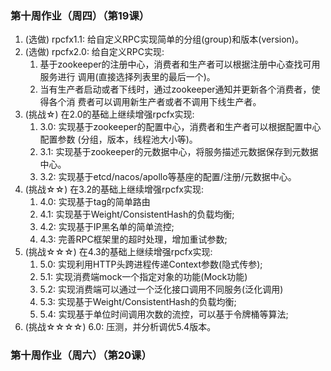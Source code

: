 ### 第十周作业（周四）（第19课）

1. (选做) rpcfx1.1: 给自定义RPC实现简单的分组(group)和版本(version)。
2. (选做) rpcfx2.0: 给自定义RPC实现:
    1. 基于zookeeper的注册中心，消费者和生产者可以根据注册中心查找可用服务进行 调用(直接选择列表里的最后一个)。
    2. 当有生产者启动或者下线时，通过zookeeper通知并更新各个消费者，使得各个消 费者可以调用新生产者或者不调用下线生产者。
3. (挑战☆) 在2.0的基础上继续增强rpcfx实现:
    1. 3.0: 实现基于zookeeper的配置中心，消费者和生产者可以根据配置中心配置参数 (分组，版本，线程池大小等)。
    2. 3.1: 实现基于zookeeper的元数据中心，将服务描述元数据保存到元数据中心。
    3. 3.2: 实现基于etcd/nacos/apollo等基座的配置/注册/元数据中心。 
4. (挑战☆☆) 在3.2的基础上继续增强rpcfx实现:
    1. 4.0: 实现基于tag的简单路由
    2. 4.1: 实现基于Weight/ConsistentHash的负载均衡;
    3. 4.2: 实现基于IP黑名单的简单流控;
    4. 4.3: 完善RPC框架里的超时处理，增加重试参数;
5. (挑战☆☆☆) 在4.3的基础上继续增强rpcfx实现: 
    1. 5.0: 实现利用HTTP头跨进程传递Context参数(隐式传参);
    2. 5.1: 实现消费端mock一个指定对象的功能(Mock功能)
    3. 5.2: 实现消费端可以通过一个泛化接口调用不同服务(泛化调用)
    4. 5.3: 实现基于Weight/ConsistentHash的负载均衡;
    5. 5.4: 实现基于单位时间调用次数的流控，可以基于令牌桶等算法;
6. (挑战☆☆☆☆) 6.0: 压测，并分析调优5.4版本。

### 第十周作业（周六）（第20课）